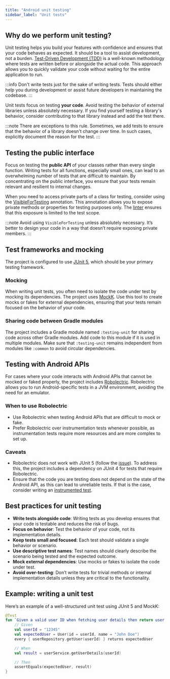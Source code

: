 ```yaml
---
title: "Android unit testing"
sidebar_label: "Unit tests"
---
```


## Why do we perform unit testing?

Unit testing helps you build your features with confidence and ensures that your code behaves as expected. It should be a tool to assist development, not a burden. [Test-Driven Development (TDD)](https://en.wikipedia.org/wiki/Test-driven_development) is a well-known methodology where tests are written before or alongside the actual code. This approach allows you to quickly validate your code without waiting for the entire application to run.

:::info
Don't write tests just for the sake of writing tests. Tests should either help you during development or assist future developers in maintaining the codebase.
:::

Unit tests focus on testing **your code**. Avoid testing the behavior of external libraries unless absolutely necessary. If you find yourself testing a library's behavior, consider contributing to that library instead and add the test there.

:::note
There are exceptions to this rule. Sometimes, we add tests to ensure that the behavior of a library doesn't change over time. In such cases, explicitly document the reason for the test.
:::

## Testing the public interface

Focus on testing the **public API** of your classes rather than every single function. Writing tests for all functions, especially small ones, can lead to an overwhelming number of tests that are difficult to maintain. By concentrating on the public interface, you ensure that your tests remain relevant and resilient to internal changes.

When you need to access private parts of a class for testing, consider using the [VisibleForTesting](https://developer.android.com/reference/kotlin/androidx/annotation/VisibleForTesting) annotation. This annotation allows you to expose private methods or properties for testing purposes only. The [linter](/docs/android/linter) ensures that this exposure is limited to the test scope.

:::note
Avoid using `VisibleForTesting` unless absolutely necessary. It’s better to design your code in a way that doesn’t require exposing private members.
:::

## Test frameworks and mocking

The project is configured to use [JUnit 5](https://junit.org/junit5/), which should be your primary testing framework.

### Mocking

When writing unit tests, you often need to isolate the code under test by mocking its dependencies. The project uses [MockK](https://mockk.io/). Use this tool to create mocks or fakes for external dependencies, ensuring that your tests remain focused on the behavior of your code.

### Sharing code between Gradle modules

The project includes a Gradle module named `:testing-unit` for sharing code across other Gradle modules. Add code to this module if it is used in multiple modules. Make sure that `:testing-unit` remains independent from modules like `:common` to avoid circular dependencies.

## Testing with Android APIs

For cases where your code interacts with Android APIs that cannot be mocked or faked properly, the project includes [Robolectric](https://robolectric.org/). Robolectric allows you to run Android-specific tests in a JVM environment, avoiding the need for an emulator.

### When to use Robolectric

- Use Robolectric when testing Android APIs that are difficult to mock or fake.
- Prefer Robolectric over instrumentation tests whenever possible, as instrumentation tests require more resources and are more complex to set up.

### Caveats

- Robolectric does not work with JUnit 5 (follow the [issue](https://github.com/robolectric/robolectric/issues/3477)). To address this, the project includes a dependency on JUnit 4 for tests that require Robolectric.
- Ensure that the code you are testing does not depend on the state of the Android API, as this can lead to unreliable tests. If that is the case, consider writing an [instrumented test](/docs/android/testing/integration_testing).

## Best practices for unit testing

- **Write tests alongside code**: Writing tests as you develop ensures that your code is testable and reduces the risk of bugs.
- **Focus on behavior**: Test the behavior of your code, not its implementation details.
- **Keep tests small and focused**: Each test should validate a single behavior or scenario.
- **Use descriptive test names**: Test names should clearly describe the scenario being tested and the expected outcome.
- **Mock external dependencies**: Use mocks or fakes to isolate the code under test.
- **Avoid over-testing**: Don’t write tests for trivial methods or internal implementation details unless they are critical to the functionality.

## Example: writing a unit test

Here’s an example of a well-structured unit test using JUnit 5 and MockK:

```kotlin
@Test
fun `Given a valid user ID when fetching user details then return user data`() {
    // Given
    val userId = "12345"
    val expectedUser = User(id = userId, name = "John Doe")
    every { userRepository.getUser(userId) } returns expectedUser

    // When
    val result = userService.getUserDetails(userId)

    // Then
    assertEquals(expectedUser, result)
}
